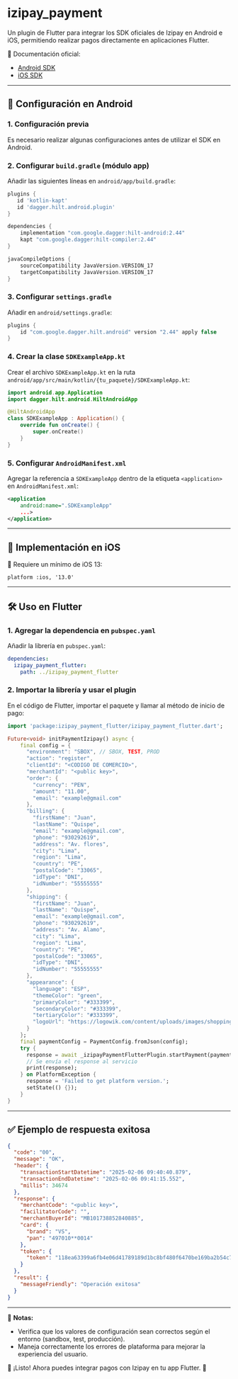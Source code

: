 # izipay_payment

Un plugin de Flutter para integrar los SDK oficiales de Izipay en Android e iOS, permitiendo realizar pagos directamente en aplicaciones Flutter.

📌 Documentación oficial:
- [Android SDK](https://developers.izipay.pe/android-core/)
- [iOS SDK](https://developers.izipay.pe/ios-core)

---

## 🚀 Configuración en Android

### 1. Configuración previa
Es necesario realizar algunas configuraciones antes de utilizar el SDK en Android.

### 2. Configurar `build.gradle` (módulo app)
Añadir las siguientes líneas en `android/app/build.gradle`:

```gradle
plugins {
   id 'kotlin-kapt'
   id 'dagger.hilt.android.plugin'
}

dependencies {
    implementation "com.google.dagger:hilt-android:2.44"
    kapt "com.google.dagger:hilt-compiler:2.44"
}

javaCompileOptions {
    sourceCompatibility JavaVersion.VERSION_17
    targetCompatibility JavaVersion.VERSION_17
}
```

### 3. Configurar `settings.gradle`
Añadir en `android/settings.gradle`:

```gradle
plugins {
    id "com.google.dagger.hilt.android" version "2.44" apply false
}
```

### 4. Crear la clase `SDKExampleApp.kt`
Crear el archivo `SDKExampleApp.kt` en la ruta `android/app/src/main/kotlin/{tu_paquete}/SDKExampleApp.kt`:

```kotlin
import android.app.Application
import dagger.hilt.android.HiltAndroidApp

@HiltAndroidApp
class SDKExampleApp : Application() {
    override fun onCreate() {
        super.onCreate()
    }
}
```

### 5. Configurar `AndroidManifest.xml`
Agregar la referencia a `SDKExampleApp` dentro de la etiqueta `<application>` en `AndroidManifest.xml`:

```xml
<application
    android:name=".SDKExampleApp"
    ...>
</application>
```

---

## 🍏 Implementación en iOS

📌 Requiere un mínimo de iOS 13:
```text
platform :ios, '13.0'
```

---

## 🛠 Uso en Flutter

### 1. Agregar la dependencia en `pubspec.yaml`
Añadir la librería en `pubspec.yaml`:

```yaml
dependencies:
  izipay_payment_flutter:
    path: ../izipay_payment_flutter
```

### 2. Importar la librería y usar el plugin
En el código de Flutter, importar el paquete y llamar al método de inicio de pago:

```dart
import 'package:izipay_payment_flutter/izipay_payment_flutter.dart';

Future<void> initPaymentIzipay() async {
    final config = {
      "environment": "SBOX", // SBOX, TEST, PROD
      "action": "register",
      "clientId": "<CODIGO DE COMERCIO>",
      "merchantId": "<public key>",
      "order": {
        "currency": "PEN",
        "amount": "11.00",
        "email": "example@gmail.com"
      },
      "billing": {
        "firstName": "Juan",
        "lastName": "Quispe",
        "email": "example@gmail.com",
        "phone": "930292619",
        "address": "Av. flores",
        "city": "Lima",
        "region": "Lima",
        "country": "PE",
        "postalCode": "33065",
        "idType": "DNI",
        "idNumber": "55555555"
      },
      "shipping": {
        "firstName": "Juan",
        "lastName": "Quispe",
        "email": "example@gmail.com",
        "phone": "930292619",
        "address": "Av. Alamo",
        "city": "Lima",
        "region": "Lima",
        "country": "PE",
        "postalCode": "33065",
        "idType": "DNI",
        "idNumber": "55555555"
      },
      "appearance": {
        "language": "ESP",
        "themeColor": "green",
        "primaryColor": "#333399",
        "secondaryColor": "#333399",
        "tertiaryColor": "#333399",
        "logoUrl": "https://logowik.com/content/uploads/images/shopping-cart5929.jpg"
      }
    };
    final paymentConfig = PaymentConfig.fromJson(config);
    try {
      response = await _izipayPaymentFlutterPlugin.startPayment(paymentConfig);
      // Se envía el response al servicio
      print(response);
    } on PlatformException {
      response = 'Failed to get platform version.';
      setState(() {});
    }
}
```

---

## ✅ Ejemplo de respuesta exitosa

```json
{
  "code": "00",
  "message": "OK",
  "header": {
    "transactionStartDatetime": "2025-02-06 09:40:40.879",
    "transactionEndDatetime": "2025-02-06 09:41:15.552",
    "millis": 34674
  },
  "response": {
    "merchantCode": "<public key>",
    "facilitatorCode": "",
    "merchantBuyerId": "MB101738852840885",
    "card": {
      "brand": "VS",
      "pan": "497010**0014"
    },
    "token": {
      "token": "118ea63399a6fb4e06d41789189d1bc8bf480f6470be169ba2b54c70d36cfd94"
    }
  },
  "result": {
    "messageFriendly": "Operación exitosa"
  }
}
```

---

📌 **Notas:**
- Verifica que los valores de configuración sean correctos según el entorno (sandbox, test, producción).
- Maneja correctamente los errores de plataforma para mejorar la experiencia del usuario.

🎯 ¡Listo! Ahora puedes integrar pagos con Izipay en tu app Flutter. 🚀

